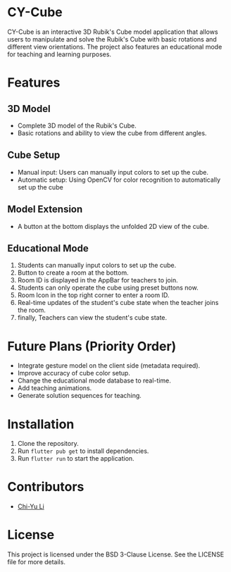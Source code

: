 # CY-Cube
CY-Cube is an interactive 3D Rubik's Cube model application that allows users to manipulate and solve the Rubik's Cube with basic rotations and different view orientations.
The project also features an educational mode for teaching and learning purposes.

# Features
## 3D Model
- Complete 3D model of the Rubik's Cube.
- Basic rotations and ability to view the cube from different angles.

## Cube Setup
- Manual input: Users can manually input colors to set up the cube.
- Automatic setup: Using OpenCV for color recognition to automatically set up the cube

## Model Extension
- A button at the bottom displays the unfolded 2D view of the cube.


## Educational Mode
1. Students can manually input colors to set up the cube.
2. Button to create a room at the bottom.
3. Room ID is displayed in the AppBar for teachers to join.
4. Students can only operate the cube using preset buttons now.
5. Room Icon in the top right corner to enter a room ID.
6. Real-time updates of the student's cube state when the teacher joins the room.
7. finally, Teachers can view the student's cube state.

# Future Plans (Priority Order)
- Integrate gesture model on the client side (metadata required).
- Improve accuracy of cube color setup.
- Change the educational mode database to real-time.
- Add teaching animations.
- Generate solution sequences for teaching.

# Installation
1. Clone the repository.
2. Run `flutter pub get` to install dependencies.
3. Run `flutter run` to start the application.

# Contributors
- [Chi-Yu Li](https://github.com/Lichyo)

# License
This project is licensed under the BSD 3-Clause License. See the LICENSE file for more details.

